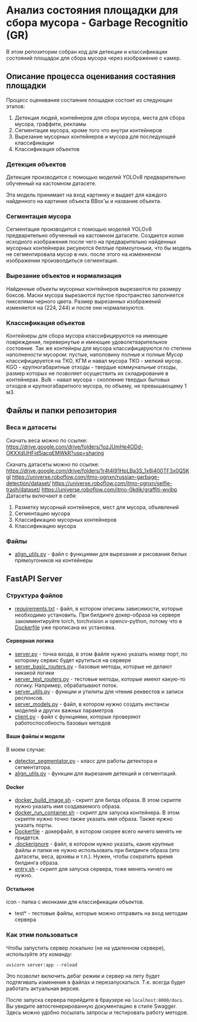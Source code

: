 # Анализ состояния площадки для сбора мусора - Garbage Recognitio (GR)

В этом репозитории собран код для детекции и классификации состояний площадок для сбора мусора через изображение с камер.

## Описание процесса оценивания состаяния площадки

Процесс оценивания состаяния площадки состоит из следующих этапов:

1. Детекция людей, контейнеров для сбора мусора, места для сбора мусора, граффити, рекламы
2. Сегментация мусора, кроме того что внутри контейнеров
3. Вырезание мусорных контейнеров и мусора для последующей классификации
4. Классификация объектов

### Детекция объектов

Детекция производится с помощью моделей YOLOv8 предварительно обученный на кастомном датасете.

Эта модель принимает на вход картинку и выдает для каждого найденного на картинке объекта BBox'ы и название объекта.

### Сегментация мусора

Сегментация производится с помощью моделей YOLOv8 предварительно обученный на кастомном датасете.
Создается копия исходного изображения после чего на предварительно найденных мусорных контейнерах рисуеются беллые прямоугоньки, что бы модель не сегментировала мусор в них.
после этого на изменненом изображении произволдиться сегментация.

### Вырезание объектов и нормализация

Найденные объекты мусорных контейнеров вырезаются по размеру боксов.
Маски мусора вырезаются пустое пространство заполняется пикселями черного цвета.
Размер вырезанных изображений изменяется на (224, 244) и после они нормализуются.

### Классификация объектов

Контейнеры для сбора мусора классифицируются на имеющие повреждения, перевернутые и имеющие удоволетварительное состояние.
Так же контейнры для мусора классифицируются по степени наполнености мусором: пустые, наполовину полные и полные
Мусор классифицируется на ТКО, КГМ и навал мусора
TKO - мелкий мусор.
KGO - крупногабаритные отходы -  твердые коммунальные отходы, размер которых не позволяет осуществить их складирование в контейнерах.
Bulk - навал мусора -  скопление твердых бытовых отходов и крупногабаритного мусора, по объему, не превышающему 1 м3.

## Файлы и папки репозитория

### Веса и датасеты

Скачать веса можно по ссылке: 
https://drive.google.com/drive/folders/1ozJUmHe4ODd-OKXXdUHFid5iacqEMWkR?usp=sharing

Скачать датасеты можно по ссылке: https://drive.google.com/drive/folders/1r4t4I91HpLBa3S_1x8i400TF3x0Q5KgI
https://universe.roboflow.com/itmo-ognxn/russian-garbage-detection/dataset/
https://universe.roboflow.com/itmo-ognxn/selfie-trash/dataset/
https://universe.roboflow.com/itmo-0kdik/graffiti-wvjbp
Датасеты включают в себя:

1. Разметку мусорный контейнеров, мест для мусора, объявлений
2. Сегментацию мусора
3. Классификацию мусорных контейнеров
4. Классификацию мусора

### Файлы

* [align_utils.py](align_utils.py) - файл с функциями для вырезания и рисования белых прямоугоников на контейнеры

## FastAPI Server

### Структура файлов

* [requirements.txt](requirements.txt) - файл, в котором описаны зависимости, которые необходимо установить. При
  билдинге докер-образа на сервере закомментируйте torch, torchvision и opencv-python, потому что
  в [Dockerfile](Dockerfile) уже прописана их установка.

#### Серверная логика

* [server.py](server.py) - точка входа, в этом файле нужно указать номер порт, по которому сервис будет крутиться на
  сервере
* [server_basic_routers.py](server_basic_routers.py) - базовые методы, которые не делают никакой логики
* [server_test_routers.py](server_test_routers.py) - тестовые методы, которые имеют какую-то логику. Например,
  обрабатывают поток.
* [server_utils.py](server_utils.py) - функции и утилиты для чтения реквестов и записи респонсов.
* [server_models.py](server_models.py) - файл, в котором нужно создать инстансы моделей и других важных параметров
* [client.py](client.py) - файл с функциями, которые проверяют работоспособность базовых методов

#### Ваши файлы и модели

В моем случае:

* [detector_segmentator.py](face_detector.py) - класс для работы детектора и сегментатора.
* [align_utils.py](align_utils.py) - функции для вырезания детекций и сегментаций.

#### Docker

* [docker_build_image.sh](docker_build_image.sh) - скрипт для билда образа. В этом скрипте нужно указать имя
  создаваемого образа.
* [docker_run_container.sh](docker_run_container.sh) - скрипт для запуска контейнера. В этом скрипте нужно точно также
  указать имя образа. Также нужно указать порты.
* [Dockerfile](Dockerfile) - докерфайл, в котором скорее всего ничего менять не придется.
* [.dockerignore](.dockerignore) - файл, в котором нужно указать, какие крупные файлы и папки не нужно использовать при
  билдинге образа (это датасеты, веса, архивы и т.п.). Нужен, чтобы сократить время билдинга образа.
* [entry.sh](entry.sh) - скрипт для запуска сервера, тоже менять ничего не нужно.

#### Остальное
  
  icon - папка с иконками для классификации объектов.
* test* - тестовые файлы, которые можно отправить на вход методам сервера

### Как этим пользоваться

Чтобы запустить сервер локально (не на удаленном сервере), используйте эту команду:

```
uvicorn server:app --reload
```

Это позволит включить дебаг режим и сервер на лету будет подтягивать изменения в файлах и перезапускаться. Т.е. всегда
будет работать актуальная версия.

После запуска сервера перейдите в браузере на `localhost:8000/docs`. Вы увидите автосгенерированную документацию в стиле
Swagger. Здесь можно удобно посылать запросы и тестировать работу методов. 

